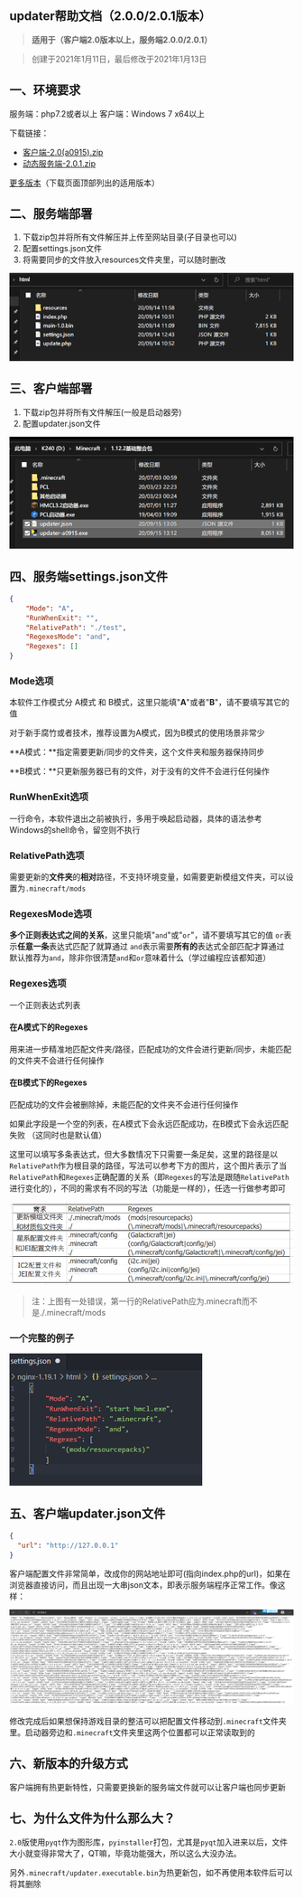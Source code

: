 ## updater帮助文档（2.0.0/2.0.1版本）

> **适用于（客户端2.0版本以上，服务端2.0.0/2.0.1）**

> 创建于2021年1月11日，最后修改于2021年1月13日

## 一、环境要求

服务端：php7.2或者以上
客户端：Windows 7 x64以上

下载链接：

- [客户端-2.0(a0915).zip](https://updater-for-minecraft.oss-cn-zhangjiakou.aliyuncs.com/客户端-2.0.zip)
- [动态服务端-2.0.1.zip](https://updater-for-minecraft.oss-cn-zhangjiakou.aliyuncs.com/动态服务端-2.0.1.zip)

[更多版本](下载地址.md  ':target=_blank')（下载页面顶部列出的适用版本）

## 二、服务端部署

1. 下载zip包并将所有文件解压并上传至网站目录(子目录也可以)
2. 配置settings.json文件
3. 将需要同步的文件放入resources文件夹里，可以随时删改

![后台](食用手册-2.0-2.0.1/server.png)

## 三、客户端部署

1. 下载zip包并将所有文件解压(一般是启动器旁)
2. 配置updater.json文件

![client-files](食用手册-2.0-2.0.1/client-files.png)

## 四、服务端settings.json文件

```json
{
    "Mode": "A",
    "RunWhenExit": "",
    "RelativePath": "./test",
    "RegexesMode": "and",
    "Regexes": []
}
```

### Mode选项

本软件工作模式分 A模式 和 B模式，这里只能填"**A**"或者"**B**"，请不要填写其它的值

对于新手腐竹或者技术，推荐设置为A模式，因为B模式的使用场景非常少

**A模式：**指定需要更新/同步的文件夹，这个文件夹和服务器保持同步

**B模式：**只更新服务器已有的文件，对于没有的文件不会进行任何操作

### RunWhenExit选项

一行命令，本软件退出之前被执行，多用于唤起启动器，具体的语法参考Windows的shell命令，留空则不执行

### RelativePath选项

需要更新的**文件夹**的**相对**路径，不支持环境变量，如需要更新模组文件夹，可以设置为`.minecraft/mods`

### RegexesMode选项

**多个正则表达式之间的关系**，这里只能填"`and`"或"`or`"，请不要填写其它的值
`or`表示**任意一条**表达式匹配了就算通过
`and`表示需要**所有的**表达式全部匹配才算通过
默认推荐为`and`，除非你很清楚`and`和`or`意味着什么（学过编程应该都知道）

### Regexes选项

一个正则表达式列表

#### 在A模式下的Regexes

用来进一步精准地匹配文件夹/路径，匹配成功的文件会进行更新/同步，未能匹配的文件夹不会进行任何操作

#### 在B模式下的Regexes

匹配成功的文件会被删除掉，未能匹配的文件夹不会进行任何操作

如果此字段是一个空的列表，在A模式下会永远匹配成功，在B模式下会永远匹配失败 （这同时也是默认值）

这里可以填写多条表达式，但大多数情况下只需要一条足矣，这里的路径是以`RelativePath`作为根目录的路径，写法可以参考下方的图片，这个图片表示了当`RelativePath`和`Regexes`正确配置的关系（即`Regexes`的写法是跟随`RelativePath`进行变化的），不同的需求有不同的写法（功能是一样的），任选一行做参考即可

![relations](食用手册-2.0-2.0.1/relations.png)

> 注：上图有一处错误，第一行的RelativePath应为.minecraft而不是./.minecraft/mods

### 一个完整的例子

![complete_example](食用手册-2.0-2.0.1/complete_example.png)

## 五、客户端updater.json文件

```json
{
  "url": "http://127.0.0.1"
}
```

客户端配置文件非常简单，改成你的网站地址即可(指向index.php的url)，如果在浏览器直接访问，而且出现一大串json文本，即表示服务端程序正常工作。像这样：

![lots-of-json-string](食用手册-2.0-2.0.1/lots-of-json-string.png)

修改完成后如果想保持游戏目录的整洁可以把配置文件移动到`.minecraft`文件夹里。启动器旁边和`.minecraft`文件夹里这两个位置都可以正常读取到的

## 六、新版本的升级方式

客户端拥有热更新特性，只需要更换新的服务端文件就可以让客户端也同步更新

## 七、为什么文件为什么那么大？

`2.0`版使用`pyqt`作为图形库，`pyinstaller`打包，尤其是`pyqt`加入进来以后，文件大小就变得非常大了，QT嘛，毕竟功能强大，所以这么大没办法。

另外`.minecraft/updater.executable.bin`为热更新包，如不再使用本软件后可以将其删除
